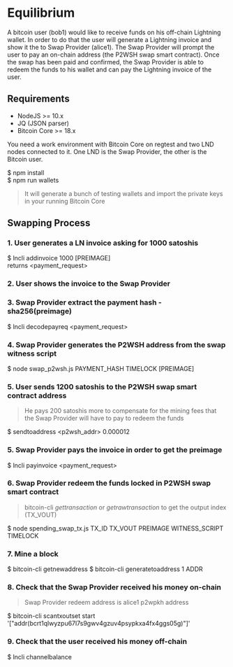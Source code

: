# Equilibrium

A bitcoin user (bob1) would like to receive funds on his off-chain Lightning wallet. 
In order to do that the user will generate a Lightning invoice and show it the to Swap Provider (alice1).
The Swap Provider will prompt the user to pay an on-chain address (the P2WSH swap smart contract).
Once the swap has been paid and confirmed, the Swap Provider is able to redeem the funds to his wallet and can pay the 
Lightning invoice of the user. 


## Requirements

- NodeJS >= 10.x
- JQ (JSON parser)
- Bitcoin Core >= 18.x

You need a work environment with Bitcoin Core on regtest and two LND nodes connected to it. 
One LND is the Swap Provider, the other is the Bitcoin user.

$ npm install  
$ npm run wallets
> It will generate a bunch of testing wallets and import the private keys in your running Bitcoin Core


## Swapping Process

### 1. User generates a LN invoice asking for 1000 satoshis  
$ lncli addinvoice 1000 [PREIMAGE]  
returns <payment_request>

### 2. User shows the invoice to the Swap Provider

### 3. Swap Provider extract the payment hash - sha256(preimage)
$ lncli decodepayreq <payment_request>

### 4. Swap Provider generates the P2WSH address from the swap witness script
$ node swap_p2wsh.js PAYMENT_HASH  TIMELOCK  [PREIMAGE]

### 5. User sends 1200 satoshis to the P2WSH swap smart contract address
> He pays 200 satoshis more to compensate for the mining fees that the Swap Provider will have to pay to redeem the funds

$ sendtoaddress <p2wsh_addr> 0.000012

### 5. Swap Provider pays the invoice in order to get the preimage 
$ lncli payinvoice <payment_request>

### 6. Swap Provider redeem the funds locked in P2WSH swap smart contract
> bitcoin-cli _gettransaction_ or _getrawtransaction_ to get the output index (TX_VOUT)
   
$ node spending_swap_tx.js TX_ID  TX_VOUT  PREIMAGE  WITNESS_SCRIPT  TIMELOCK

### 7. Mine a block
$ bitcoin-cli getnewaddress
$ bitcoin-cli generatetoaddress 1 ADDR

### 8. Check that the Swap Provider received his money on-chain
> Swap Provider redeem address is alice1 p2wpkh address

$ bitcoin-cli scantxoutset start '["addr(bcrt1qlwyzpu67l7s9gwv4gzuv4psypkxa4fx4ggs05g)"]'

### 9. Check that the user received his money off-chain
$ lncli channelbalance